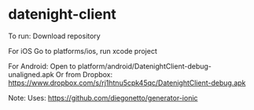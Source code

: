 datenight-client
================

To run:
Download repository

For iOS
Go to platforms/ios, run xcode project

For Android:
Open to platform/android/DatenightClient-debug-unaligned.apk
Or from Dropbox: https://www.dropbox.com/s/rj1htnu5cpk45qc/DatenightClient-debug.apk

Note:
Uses: https://github.com/diegonetto/generator-ionic
